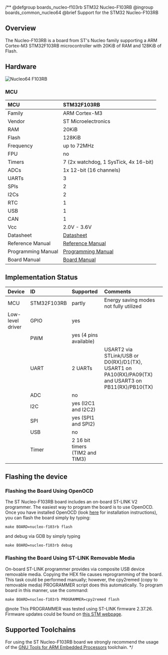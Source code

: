 /**
@defgroup    boards_nucleo-f103rb STM32 Nucleo-F103RB
@ingroup     boards_common_nucleo64
@brief       Support for the STM32 Nucleo-F103RB

## Overview

The Nucleo-F103RB is a board from ST's Nucleo family supporting a ARM Cortex-M3
STM32F103RB microcontroller with 20KiB of RAM and 128KiB of Flash.

## Hardware

![Nucleo64 F103RB](http://www.open-electronics.org/wp-content/uploads/2015/08/Figura2-500x467.png)

### MCU
| MCU        | STM32F103RB       |
|:---------- |:----------------- |
| Family     | ARM Cortex-M3     |
| Vendor     | ST Microelectronics |
| RAM        | 20KiB             |
| Flash      | 128KiB            |
| Frequency  | up to 72MHz       |
| FPU        | no                |
| Timers     | 7 (2x watchdog, 1 SysTick, 4x 16-bit) |
| ADCs       | 1x 12-bit (16 channels) |
| UARTs      | 3                 |
| SPIs       | 2                 |
| I2Cs       | 2                 |
| RTC        | 1                 |
| USB        | 1                 |
| CAN        | 1                 |
| Vcc        | 2.0V - 3.6V       |
| Datasheet  | [Datasheet](http://www.st.com/resource/en/datasheet/stm32f103rb.pdf) |
| Reference Manual | [Reference Manual](https://www.st.com/resource/en/reference_manual/cd00171190.pdf) |
| Programming Manual | [Programming Manual](https://www.st.com/resource/en/programming_manual/cd00228163.pdf) |
| Board Manual | [Board Manual](http://www.st.com/resource/en/user_manual/dm00105823.pdf) |

## Implementation Status
| Device | ID        | Supported | Comments  |
|:------------- |:------------- |:------------- |:------------- |
| MCU        | STM32F103RB   | partly    | Energy saving modes not fully utilized |
| Low-level driver | GPIO    | yes       | |
|        | PWM       | yes (4 pins available)  |  |
|        | UART      | 2 UARTs       | USART2 via STLink/USB or D0(RX)/D1(TX), USART1 on PA10(RX)/PA09(TX) and USART3 on PB11(RX)/PB10(TX) |
|        | ADC       | no        | |
|        | I2C       | yes (I2C1 and I2C2)       | |
|        | SPI       | yes (SPI1 and SPI2)       | |
|        | USB       | no        | |
|        | Timer     | 2 16 bit timers (TIM2 and TIM3)       | |

## Flashing the device

### Flashing the Board Using OpenOCD

The ST Nucleo-F103RB board includes an on-board ST-LINK V2 programmer. The
easiest way to program the board is to use OpenOCD. Once you have installed
OpenOCD (look [here](https://github.com/RIOT-OS/RIOT/wiki/OpenOCD) for
installation instructions), you can flash the board simply by typing:

```
make BOARD=nucleo-f103rb flash
```
and debug via GDB by simply typing
```
make BOARD=nucleo-f103rb debug
```

### Flashing the Board Using ST-LINK Removable Media

On-board ST-LINK programmer provides via composite USB device removable media.
Copying the HEX file causes reprogramming of the board. This task
could be performed manually; however, the cpy2remed (copy to removable
media) PROGRAMMER script does this automatically. To program board in
this manner, use the command:
```
make BOARD=nucleo-f103rb PROGRAMMER=cpy2remed flash
```
@note This PROGRAMMER was tested using ST-LINK firmware 2.37.26. Firmware updates
could be found on [this STM webpage](https://www.st.com/en/development-tools/stsw-link007.html).

## Supported Toolchains
For using the ST Nucleo-F103RB board we strongly recommend the usage of the
[GNU Tools for ARM Embedded Processors](https://launchpad.net/gcc-arm-embedded)
toolchain.
 */
